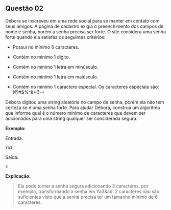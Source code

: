 
## Questão 02
Débora se inscreveu em uma rede social para se manter em contato com seus amigos. A página de cadastro exigia o preenchimento dos campos de nome e senha, porém a senha precisa ser forte. O site considera uma senha forte quando ela satisfaz os seguintes critérios:

-   Possui no mínimo 6 caracteres.
    
-   Contém no mínimo 1 digito.
    
-   Contém no mínimo 1 letra em minúsculo.
    
-   Contém no mínimo 1 letra em maiúsculo.
    
-   Contém no mínimo 1 caractere especial. Os caracteres especiais são: !@#$%^&*()-+
    

Débora digitou uma string aleatória no campo de senha, porém ela não tem certeza se é uma senha forte. Para ajudar Débora, construa um algoritmo que informe qual é o número mínimo de caracteres que devem ser adicionados para uma string qualquer ser considerada segura.

  

**Exemplo:**

Entrada:

    Ya3

  

Saída:

    3

  

**Explicação:**

> Ela pode tornar a senha segura adicionando 3 caracteres, por exemplo, transformando a senha em Ya3&ab. 2 caracteres não são suficientes visto que a senha precisa ter um tamanho mínimo de 6 caracteres.
